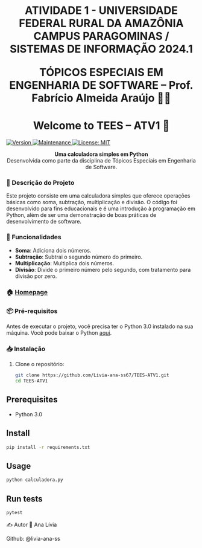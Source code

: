 <h1 align="center" >  ATIVIDADE 1 - UNIVERSIDADE FEDERAL RURAL DA AMAZÔNIA
CAMPUS PARAGOMINAS / SISTEMAS DE INFORMAÇÃO 2024.1

TÓPICOS ESPECIAIS EM ENGENHARIA DE SOFTWARE – Prof. Fabrício Almeida Araújo 👨‍💻 </h1>
<p>



<h1 align="center">Welcome to TEES – ATV1 👋</h1>
<p>
  <a href="https://github.com/seu-usuario/TEES-ATV1" target="_blank">
    <img alt="Version" src="https://img.shields.io/badge/version-1.0.0-blue.svg">
  </a>
  <a href="https://github.com/seu-usuario/TEES-ATV1" target="_blank">
    <img alt="Maintenance" src="https://img.shields.io/badge/Maintained%3F-yes-green.svg" />
  </a>
  <a href="https://github.com/seu-usuario/TEES-ATV1/blob/main/LICENSE" target="_blank">
    <img alt="License: MIT" src="https://img.shields.io/badge/license-MIT-yellow.svg" />
  </a>
</p>


<p align="center">
  <strong>Uma calculadora simples em Python</strong><br />
  Desenvolvida como parte da disciplina de Tópicos Especiais em Engenharia de Software.
</p>

### 📜 Descrição do Projeto

Este projeto consiste em uma calculadora simples que oferece operações básicas como soma, subtração, multiplicação e divisão. O código foi desenvolvido para fins educacionais e é uma introdução à programação em Python, além de ser uma demonstração de boas práticas de desenvolvimento de software.

### 🚀 Funcionalidades

- **Soma**: Adiciona dois números.
- **Subtração**: Subtrai o segundo número do primeiro.
- **Multiplicação**: Multiplica dois números.
- **Divisão**: Divide o primeiro número pelo segundo, com tratamento para divisão por zero.

### 🏠 [Homepage](https://github.com/seu-usuario/TEES-ATV1)

### 📦 Pré-requisitos

Antes de executar o projeto, você precisa ter o Python 3.0 instalado na sua máquina. Você pode baixar o Python [aqui](https://www.python.org/downloads/).

### 📥 Instalação

1. Clone o repositório:

   ```sh
   git clone https://github.com/Livia-ana-ss67/TEES-ATV1.git
   cd TEES-ATV1
   
## Prerequisites

- Python 3.0

## Install
```sh
pip install -r requirements.txt
```
## Usage

```sh
python calculadora.py

```
## Run tests
```sh
pytest

```
✍️ Autor
👤 Ana Lívia

Github: @livia-ana-ss

